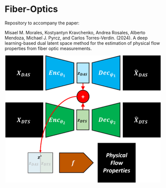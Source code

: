 # Fiber-Optics

Repository to accompany the paper:

Misael M. Morales, Kostyantyn Kravchenko, Andrea Rosales, Alberto Mendoza, Michael J. Pyrcz, and Carlos Torres-Verdin. (2024). A deep learning-based dual latent space method for the estimation of physical flow properties from fiber optic measurements.

<p align="center">
  <img src="https://github.com/misaelmmorales/Fiber-Optics/blob/main/paper/figures/dualAE.png" width="500" />
</p>


<!---
<p align="center">
  <img src="https://github.com/misaelmmorales/Fiber-Optics/blob/main/figures/das_animation.gif" width="1000"/>
</p>
---!>
